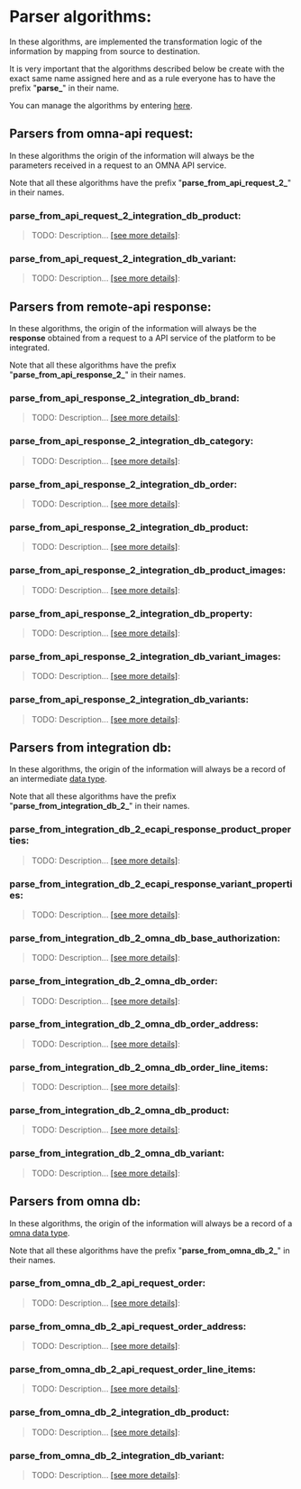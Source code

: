 # Parser algorithms:

In these algorithms, are implemented the transformation logic of the information by mapping from source to destination.

It is very important that the algorithms described below be create with the exact same name assigned here and as a rule 
everyone has to have the prefix "**parse_**" in their name.

You can manage the algorithms by entering [here](https://cenit.io/algorithm).

## Parsers from omna-api request:

In these algorithms the origin of the information will always be the parameters received in a request to an OMNA API service.

Note that all these algorithms have the prefix "**parse_from_api_request_2_**" in their names.

### parse_from_api_request_2_integration_db_product: 

  > TODO: Description...
  > [[see more details]](parse_from_api_request_2_integration_db_product):

### parse_from_api_request_2_integration_db_variant: 

  > TODO: Description...
  > [[see more details]](parse_from_api_request_2_integration_db_variant):


## Parsers from remote-api response:

In these algorithms, the origin of the information will always be the **response** obtained from a request to a API 
service of the platform to be integrated.

Note that all these algorithms have the prefix "**parse_from_api_response_2_**" in their names.

### parse_from_api_response_2_integration_db_brand: 

  > TODO: Description...
  > [[see more details]](parse_from_api_response_2_integration_db_brand):

### parse_from_api_response_2_integration_db_category: 

  > TODO: Description...
  > [[see more details]](parse_from_api_response_2_integration_db_category):

### parse_from_api_response_2_integration_db_order: 

  > TODO: Description...
  > [[see more details]](parse_from_api_response_2_integration_db_order):

### parse_from_api_response_2_integration_db_product: 

  > TODO: Description...
  > [[see more details]](parse_from_api_response_2_integration_db_product):

### parse_from_api_response_2_integration_db_product_images: 

  > TODO: Description...
  > [[see more details]](parse_from_api_response_2_integration_db_product_images):

### parse_from_api_response_2_integration_db_property: 

  > TODO: Description...
  > [[see more details]](parse_from_api_response_2_integration_db_property):

### parse_from_api_response_2_integration_db_variant_images: 

  > TODO: Description...
  > [[see more details]](parse_from_api_response_2_integration_db_variant_images):

### parse_from_api_response_2_integration_db_variants: 

  > TODO: Description...
  > [[see more details]](parse_from_api_response_2_integration_db_variants):


## Parsers from integration db:

In these algorithms, the origin of the information will always be a record of an intermediate [data type](../data-types/overview.md).

Note that all these algorithms have the prefix "**parse_from_integration_db_2_**" in their names.

### parse_from_integration_db_2_ecapi_response_product_properties: 

  > TODO: Description...
  > [[see more details]](parse_from_integration_db_2_ecapi_response_product_properties):

### parse_from_integration_db_2_ecapi_response_variant_properties: 

  > TODO: Description...
  > [[see more details]](parse_from_integration_db_2_ecapi_response_variant_properties):

### parse_from_integration_db_2_omna_db_base_authorization: 

  > TODO: Description...
  > [[see more details]](parse_from_integration_db_2_omna_db_base_authorization):

### parse_from_integration_db_2_omna_db_order: 

  > TODO: Description...
  > [[see more details]](parse_from_integration_db_2_omna_db_order):

### parse_from_integration_db_2_omna_db_order_address: 

  > TODO: Description...
  > [[see more details]](parse_from_integration_db_2_omna_db_order_address):

### parse_from_integration_db_2_omna_db_order_line_items: 

  > TODO: Description...
  > [[see more details]](parse_from_integration_db_2_omna_db_order_line_items):

### parse_from_integration_db_2_omna_db_product: 

  > TODO: Description...
  > [[see more details]](parse_from_integration_db_2_omna_db_product):

### parse_from_integration_db_2_omna_db_variant: 

  > TODO: Description...
  > [[see more details]](parse_from_integration_db_2_omna_db_variant):


## Parsers from omna db:

In these algorithms, the origin of the information will always be a record of 
a [omna data type](https://cenit.io/json_data_type?f[namespace][99061][v]=OMNAv2).

Note that all these algorithms have the prefix "**parse_from_omna_db_2_**" in their names.

### parse_from_omna_db_2_api_request_order: 

  > TODO: Description...
  > [[see more details]](parse_from_omna_db_2_api_request_order):

### parse_from_omna_db_2_api_request_order_address: 

  > TODO: Description...
  > [[see more details]](parse_from_omna_db_2_api_request_order_address):

### parse_from_omna_db_2_api_request_order_line_items: 

  > TODO: Description...
  > [[see more details]](parse_from_omna_db_2_api_request_order_line_items):

### parse_from_omna_db_2_integration_db_product: 

  > TODO: Description...
  > [[see more details]](parse_from_omna_db_2_integration_db_product):

### parse_from_omna_db_2_integration_db_variant: 

  > TODO: Description...
  > [[see more details]](parse_from_omna_db_2_integration_db_variant):


